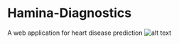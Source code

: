 # Hamina-Diagnostics
A web application for heart disease prediction
![alt text](http://url/to/img.png)
